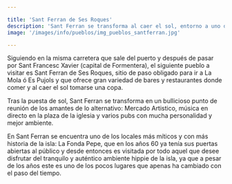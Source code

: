 ```yaml
---

title: 'Sant Ferran de Ses Roques'
description: 'Sant Ferran se transforma al caer el sol, entorno a uno de los locales más emblematicos de la isla se rinde tributo con pasión a la época de los hippies.'
image: '/images/info/pueblos/img_pueblos_santferran.jpg'

---
```

Siguiendo en la misma carretera que sale del puerto y después de pasar por Sant Francesc Xavier (capital de Formentera), el siguiente pueblo a visitar es Sant Ferran de Ses Roques, sitio de paso obligado para ir a La Mola ó Es Pujols y que ofrece gran variedad de bares y restaurantes donde comer y al caer el sol tomarse una copa.

Tras la puesta de sol, Sant Ferran se transforma en un bullicioso punto de reunión de los amantes de lo alternativo: Mercado Artistico, música en directo en la plaza de la iglesia y varios pubs con mucha personalidad y mejor ambiente.

En Sant Ferran se encuentra uno de los locales más míticos y con más historia de la isla: La Fonda Pepe, que en los años 60 ya tenía sus puertas abiertas al público y desde entonces es visitada por todo aquel que desee disfrutar del tranquilo y auténtico ambiente hippie de la isla, ya que a pesar de los años este es uno de los pocos lugares que apenas ha cambiado con el paso del tiempo.